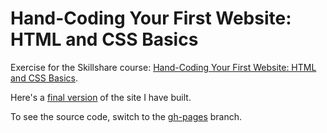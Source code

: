 # Hand-Coding Your First Website: HTML and CSS Basics

Exercise for the Skillshare course: [Hand-Coding Your First Website: HTML and CSS Basics](https://www.skillshare.com/classes/Hand-Coding-Your-First-Website-HTML-and-CSS-Basics-Original/1483893097/).

Here's a [final version](https://avglinux.github.io/alu-first-website/) of the site I have built.  

To see the source code, switch to the [gh-pages](https://github.com/avglinux/alu-first-website/tree/gh-pages) branch.
